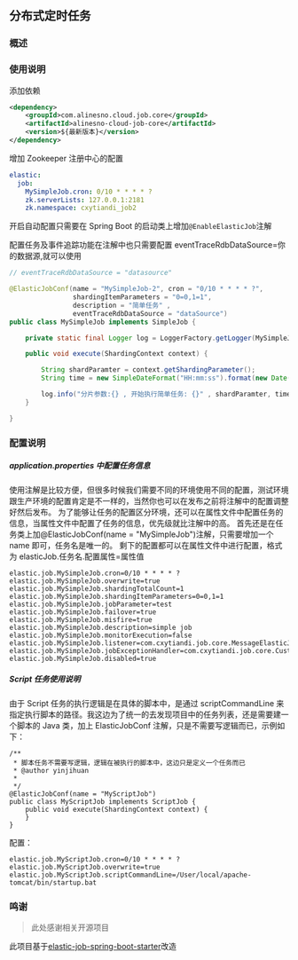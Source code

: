 ## 分布式定时任务

### 概述

### 使用说明

添加依赖

```xml
<dependency>
    <groupId>com.alinesno.cloud.job.core</groupId>
    <artifactId>alinesno-cloud-job-core</artifactId>
    <version>${最新版本}</version>
</dependency>
```

增加 Zookeeper 注册中心的配置

```yml
elastic:
  job:
    MySimpleJob.cron: 0/10 * * * * ?
    zk.serverLists: 127.0.0.1:2181
    zk.namespace: cxytiandi_job2
```

开启自动配置只需要在 Spring Boot 的启动类上增加`@EnableElasticJob`注解

配置任务及事件追踪功能在注解中也只需要配置 eventTraceRdbDataSource=你的数据源,就可以使用

```java
// eventTraceRdbDataSource = "datasource"

@ElasticJobConf(name = "MySimpleJob-2", cron = "0/10 * * * * ?",
				shardingItemParameters = "0=0,1=1",
				description = "简单任务" ,
				eventTraceRdbDataSource = "dataSource")
public class MySimpleJob implements SimpleJob {

	private static final Logger log = LoggerFactory.getLogger(MySimpleJob.class) ;

	public void execute(ShardingContext context) {

		String shardParamter = context.getShardingParameter();
		String time = new SimpleDateFormat("HH:mm:ss").format(new Date());

		log.info("分片参数:{} , 开始执行简单任务: {}" , shardParamter, time);
	}

}
```

### 配置说明

##### application.properties 中配置任务信息

使用注解是比较方便，但很多时候我们需要不同的环境使用不同的配置，测试环境跟生产环境的配置肯定是不一样的，当然你也可以在发布之前将注解中的配置调整好然后发布。
为了能够让任务的配置区分环境，还可以在属性文件中配置任务的信息，当属性文件中配置了任务的信息，优先级就比注解中的高。
首先还是在任务类上加@ElasticJobConf(name = "MySimpleJob")注解，只需要增加一个 name 即可，任务名是唯一的。
剩下的配置都可以在属性文件中进行配置，格式为 elasticJob.任务名.配置属性=属性值

```
elastic.job.MySimpleJob.cron=0/10 * * * * ?
elastic.job.MySimpleJob.overwrite=true
elastic.job.MySimpleJob.shardingTotalCount=1
elastic.job.MySimpleJob.shardingItemParameters=0=0,1=1
elastic.job.MySimpleJob.jobParameter=test
elastic.job.MySimpleJob.failover=true
elastic.job.MySimpleJob.misfire=true
elastic.job.MySimpleJob.description=simple job
elastic.job.MySimpleJob.monitorExecution=false
elastic.job.MySimpleJob.listener=com.cxytiandi.job.core.MessageElasticJobListener
elastic.job.MySimpleJob.jobExceptionHandler=com.cxytiandi.job.core.CustomJobExceptionHandler
elastic.job.MySimpleJob.disabled=true
```

##### Script 任务使用说明

由于 Script 任务的执行逻辑是在具体的脚本中，是通过 scriptCommandLine 来指定执行脚本的路径。我这边为了统一的去发现项目中的任务列表，还是需要建一个脚本的 Java 类，加上 ElasticJobConf 注解，只是不需要写逻辑而已，示例如下：

```
/**
 * 脚本任务不需要写逻辑，逻辑在被执行的脚本中，这边只是定义一个任务而已
 * @author yinjihuan
 *
 */
@ElasticJobConf(name = "MyScriptJob")
public class MyScriptJob implements ScriptJob {
	public void execute(ShardingContext context) {
	}
}
```

配置：

```
elastic.job.MyScriptJob.cron=0/10 * * * * ?
elastic.job.MyScriptJob.overwrite=true
elastic.job.MyScriptJob.scriptCommandLine=/User/local/apache-tomcat/bin/startup.bat
```

### 鸣谢

> 此处感谢相关开源项目

此项目基于[elastic-job-spring-boot-starter](https://github.com/yinjihuan/elastic-job-spring-boot-starter)改造
